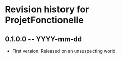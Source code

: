 # Revision history for ProjetFonctionelle

## 0.1.0.0 -- YYYY-mm-dd

* First version. Released on an unsuspecting world.

